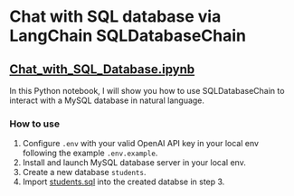 # Chat with SQL database via LangChain SQLDatabaseChain

## [Chat_with_SQL_Database.ipynb](./Chat_with_SQL_Database.ipynb)

In this Python notebook, I will show you how to use SQLDatabaseChain to interact with a MySQL database in natural language.

### How to use
1. Configure `.env` with your valid OpenAI API key in your local env following the example `.env.example`.
2. Install and launch MySQL database server in your local env.
3. Create a new database `students`.
4. Import [students.sql](./students.sql) into the created databse in step 3.
